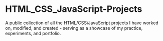 # HTML_CSS_JavaScript-Projects
A public collection of all the HTML/CSS/JavaScript projects I have worked on, modified, and created - serving as a showcase of my practice, experiments, and portfolio.
